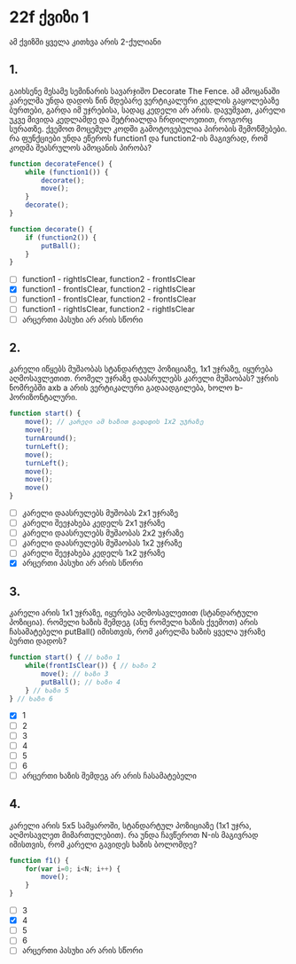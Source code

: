 # 22f ქვიზი 1
ამ ქვიზში ყველა კითხვა არის 2-ქულიანი

## 1.
გაიხსენე მესამე სემინარის სავარჯიშო Decorate The Fence. ამ ამოცანაში კარელმა უნდა დადოს წინ მდებარე ვერტიკალური კედლის გაყოლებაზე ბურთები, გარდა იმ უჯრებისა, სადაც კედელი არ არის. დავუშვათ, კარელი უკვე მივიდა კედლამდე და შეტრიალდა ჩრდილოეთით, როგორც სურათზე. ქვემოთ მოცემულ კოდში გამოტოვებულია პირობის შემოწმებები. რა ფუნქციები უნდა ეწეროს function1 და function2-ის მაგივრად, რომ კოდმა შეასრულოს ამოცანის პირობა?

```js
function decorateFence() {
	while (function1()) {
		decorate();
		move();
	}
	decorate();
}

function decorate() {
	if (function2()) {
		putBall();
	}
}
```
- [ ] function1 - rightIsClear, function2 - frontIsClear
- [x] function1 - frontIsClear, function2 - rightIsClear
- [ ] function1 - frontIsClear, function2 - frontIsClear
- [ ] function1 - rightIsClear, function2 - rightIsClear
- [ ] არცერთი პასუხი არ არის სწორი

## 2.
კარელი იწყებს მუშაობას სტანდარტულ პოზიციაზე, 1x1 უჯრაზე, იყურება აღმოსავლეთით. რომელ უჯრაზე დაასრულებს კარელი მუშაობას? უჯრის ნომრებში axb a არის ვერტიკალური გადაადგილება, ხოლო b-ჰორიზონტალური.

```js
function start() {
	move(); // კარელი ამ ხაზით გადადის 1x2 უჯრაზე
	move();
	turnAround();
	turnLeft();
	move();
	turnLeft();
	move();
	move();
	move()
}
```

- [ ] კარელი დაასრულებს მუშობას 2x1 უჯრაზე
- [ ] კარელი შეეჯახება კედელს 2x1 უჯრაზე
- [ ] კარელი დაასრულებს მუშაობას 2x2 უჯრაზე
- [ ] კარელი დაასრულებს მუშაობას 1x2 უჯრაზე
- [ ] კარელი შეეჯახება კედელს 1x2 უჯრაზე
- [x] არცერთი პასუხი არ არის სწორი

## 3.
კარელი არის 1x1 უჯრაზე, იყურება აღმოსავლეთით (სტანდარტული პოზიცია). რომელი ხაზის შემდეგ (ანუ რომელი ხაზის ქვემოთ) არის ჩასამატებელი putBall() იმისთვის, რომ კარელმა ხაზის ყველა უჯრაზე ბურთი დადოს?

```js
function start() { // ხაზი 1
	while(frontIsClear()) { // ხაზი 2
		move(); // ხაზი 3
		putBall(); // ხაზი 4
	} // ხაზი 5
} // ხაზი 6
```

- [x] 1
- [ ] 2
- [ ] 3
- [ ] 4
- [ ] 5
- [ ] 6
- [ ] არცერთი ხაზის შემდეგ არ არის ჩასამატებელი

## 4.
კარელი არის 5x5 სამყაროში, სტანდარტულ პოზიციაზე (1x1 უჯრა, აღმოსავლეთ მიმართულებით). რა უნდა ჩავწეროთ N-ის მაგივრად იმისთვის, რომ კარელი გავიდეს ხაზის ბოლომდე?

```js
function f1() {
	for(var i=0; i<N; i++) {
		move();
	}
}
```

- [ ] 3
- [x] 4
- [ ] 5
- [ ] 6
- [ ] არცერთი პასუხი არ არის სწორი